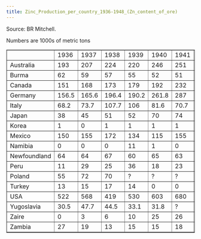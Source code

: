 ```yaml
---
title: Zinc_Production_per_country_1936-1948_(Zn_content_of_ore)
---
```

 Source: BR Mitchell.

Numbers are 1000s of metric tons

<table border="1"><tbody><tr><td></td><td>1936</td><td>1937</td><td>1938</td><td>1939</td><td>1940</td><td>1941</td><td>1942</td><td>1943</td><td>1944</td><td>1945</td><td>1946</td><td>1947</td><td>1948</td></tr><tr><td>Australia</td><td>193</td><td>207</td><td>224</td><td>220</td><td>246</td><td>251</td><td>224</td><td>184</td><td>176</td><td>153</td><td>175</td><td>185</td><td>194</td></tr><tr><td>Burma</td><td>62</td><td>59</td><td>57</td><td>55</td><td>52</td><td>51</td><td>?</td><td>?</td><td>?</td><td>?</td><td>?</td><td>?</td><td>2</td></tr><tr><td>Canada</td><td>151</td><td>168</td><td>173</td><td>179</td><td>192</td><td>232</td><td>263</td><td>277</td><td>250</td><td>235</td><td>214</td><td>189</td><td>212</td></tr><tr><td>Germany</td><td>156.5</td><td>165.6</td><td>196.4</td><td>190.2</td><td>261.8</td><td>287</td><td>277.7</td><td>297.5</td><td>?</td><td>?</td><td>?</td><td>?</td><td>53.6</td></tr><tr><td>Italy</td><td>68.2</td><td>73.7</td><td>107.7</td><td>106</td><td>81.6</td><td>70.7</td><td>75.9</td><td>67.9</td><td>21.2</td><td>10.3</td><td>25.4</td><td>57.8</td><td>73.5</td></tr><tr><td>Japan</td><td>38</td><td>45</td><td>51</td><td>52</td><td>70</td><td>74</td><td>82</td><td>91</td><td>82</td><td>31</td><td>21</td><td>27</td><td>33</td></tr><tr><td>Korea</td><td>1</td><td>0</td><td>1</td><td>1</td><td>1</td><td>1</td><td>1</td><td>3</td><td>2</td><td>?</td><td>?</td><td>?</td><td>13</td></tr><tr><td>Mexico</td><td>150</td><td>155</td><td>172</td><td>134</td><td>115</td><td>155</td><td>189</td><td>197</td><td>219</td><td>210</td><td>139</td><td>196</td><td>179</td></tr><tr><td>Namibia</td><td>0</td><td>0</td><td>0</td><td>11</td><td>1</td><td>0</td><td>0</td><td>0</td><td>0</td><td>0</td><td>0</td><td>0</td><td>12</td></tr><tr><td>Newfoundland</td><td>64</td><td>64</td><td>67</td><td>60</td><td>65</td><td>63</td><td>51</td><td>60</td><td>64</td><td>51</td><td>49</td><td>40</td><td>39</td></tr><tr><td>Peru</td><td>11</td><td>29</td><td>25</td><td>36</td><td>18</td><td>23</td><td>24</td><td>33</td><td>49</td><td>61</td><td>53</td><td>58</td><td>59</td></tr><tr><td>Poland</td><td>55</td><td>72</td><td>70</td><td>?</td><td>?</td><td>?</td><td>?</td><td>?</td><td>?</td><td>?</td><td>46</td><td>57</td><td>71</td></tr><tr><td>Turkey</td><td>13</td><td>15</td><td>17</td><td>14</td><td>0</td><td>0</td><td>0</td><td>0</td><td>0</td><td>0</td><td>0</td><td>1</td><td>2</td></tr><tr><td>USA</td><td>522</td><td>568</td><td>419</td><td>530</td><td>603</td><td>680</td><td>697</td><td>675</td><td>652</td><td>557</td><td>521</td><td>578</td><td>571</td></tr><tr><td>Yugoslavia</td><td>30.5</td><td>47.7</td><td>44.5</td><td>33.1</td><td>31.8</td><td>?</td><td>?</td><td>?</td><td>?</td><td>7.7</td><td>22.4</td><td>35</td><td>36.7</td></tr><tr><td>Zaire</td><td>0</td><td>3</td><td>6</td><td>10</td><td>25</td><td>26</td><td>41</td><td>47</td><td>55</td><td>75</td><td>89</td><td>99</td><td>126</td></tr><tr><td>Zambia</td><td>27</td><td>19</td><td>13</td><td>15</td><td>15</td><td>18</td><td>18</td><td>17</td><td>19</td><td>15</td><td>17</td><td>21</td><td>22</td></tr></tbody></table>